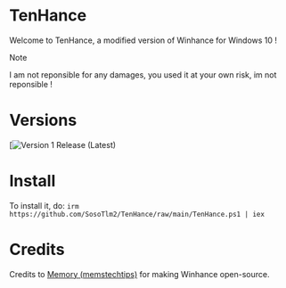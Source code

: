 # TenHance
Welcome to TenHance, a modified version of Winhance for Windows 10 !
> [!NOTE] 
> I am not reponsible for any damages, you used it at your own risk, im not reponsible !

# Versions
[![Version 1 Release (Latest)](https://github.com/SosoTlm2/TenHance/releases/tag/release)

 # Install
To install it, do:
```irm https://github.com/SosoTlm2/TenHance/raw/main/TenHance.ps1 | iex```

# Credits 
Credits to [Memory (memstechtips)](https://github.com/memstechtips/) for making Winhance open-source.
